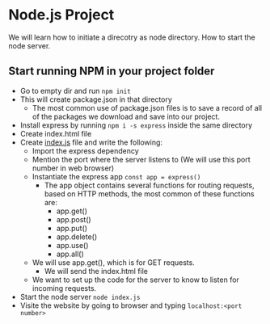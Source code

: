 # Node.js Project
We will learn how to initiate a direcotry as node directory.
How to start the node server.


## Start running NPM in your project folder

- Go to empty dir and run ```npm init```
- This will create package.json in that directory
  - The most common use of package.json files is to save a record of all of the packages we download and save into our project.
- Install express by running ```npm i -s express``` inside the same directory
- Create index.html file
- Create <ins>index.js</ins> file and write the following:
  - Import the express dependency
  - Mention the port where the server listens to (We will use this port number in web browser)
  - Instantiate the express app ```const app = express()```
    -  The app object contains several functions for routing requests, based on HTTP methods, the most common of these functions are:
        - app.get() 
        - app.post()
        - app.put()
        - app.delete()
        - app.use()
        - app.all()
  - We will use app.get(), which is for GET requests.
    - We will send the index.html file   
  - We want to set up the code for the server to know to listen for incoming requests.
- Start the node server ```node index.js```
- Visite the website by going to browser and typing ```localhost:<port number>```
